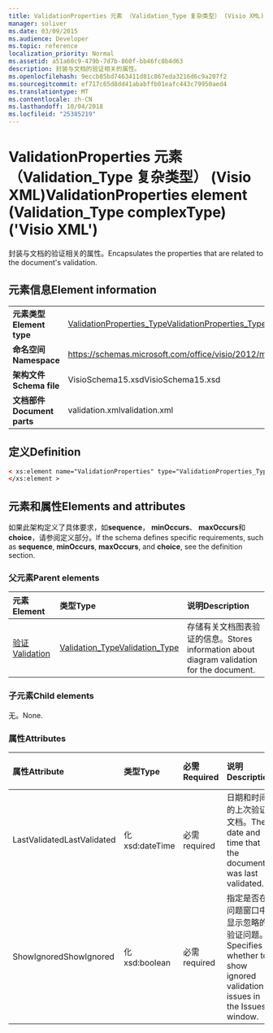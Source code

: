```yaml
---
title: ValidationProperties 元素 （Validation_Type 复杂类型） (Visio XML)
manager: soliver
ms.date: 03/09/2015
ms.audience: Developer
ms.topic: reference
localization_priority: Normal
ms.assetid: a51a60c9-479b-7d7b-860f-bb46fc8b4d63
description: 封装与文档的验证相关的属性。
ms.openlocfilehash: 9eccb85bd7463411d81c867eda3216d6c9a207f2
ms.sourcegitcommit: ef717c65d8dd41ababffb01eafc443c79950aed4
ms.translationtype: MT
ms.contentlocale: zh-CN
ms.lasthandoff: 10/04/2018
ms.locfileid: "25385219"
---
```

# <a name="validationproperties-element-validationtype-complextype-visio-xml"></a><span data-ttu-id="154c1-103">ValidationProperties 元素 （Validation_Type 复杂类型） (Visio XML)</span><span class="sxs-lookup"><span data-stu-id="154c1-103">ValidationProperties element (Validation_Type complexType) ('Visio XML')</span></span>

<span data-ttu-id="154c1-104">封装与文档的验证相关的属性。</span><span class="sxs-lookup"><span data-stu-id="154c1-104">Encapsulates the properties that are related to the document's validation.</span></span>
  
## <a name="element-information"></a><span data-ttu-id="154c1-105">元素信息</span><span class="sxs-lookup"><span data-stu-id="154c1-105">Element information</span></span>

|||
|:-----|:-----|
|<span data-ttu-id="154c1-106">**元素类型**</span><span class="sxs-lookup"><span data-stu-id="154c1-106">**Element type**</span></span> <br/> |[<span data-ttu-id="154c1-107">ValidationProperties_Type</span><span class="sxs-lookup"><span data-stu-id="154c1-107">ValidationProperties_Type</span></span>](validationproperties_type-complextypevisio-xml.md) <br/> |
|<span data-ttu-id="154c1-108">**命名空间**</span><span class="sxs-lookup"><span data-stu-id="154c1-108">**Namespace**</span></span> <br/> |https://schemas.microsoft.com/office/visio/2012/main  <br/> |
|<span data-ttu-id="154c1-109">**架构文件**</span><span class="sxs-lookup"><span data-stu-id="154c1-109">**Schema file**</span></span> <br/> |<span data-ttu-id="154c1-110">VisioSchema15.xsd</span><span class="sxs-lookup"><span data-stu-id="154c1-110">VisioSchema15.xsd</span></span>  <br/> |
|<span data-ttu-id="154c1-111">**文档部件**</span><span class="sxs-lookup"><span data-stu-id="154c1-111">**Document parts**</span></span> <br/> |<span data-ttu-id="154c1-112">validation.xml</span><span class="sxs-lookup"><span data-stu-id="154c1-112">validation.xml</span></span>  <br/> |
   
## <a name="definition"></a><span data-ttu-id="154c1-113">定义</span><span class="sxs-lookup"><span data-stu-id="154c1-113">Definition</span></span>

```XML
< xs:element name="ValidationProperties" type="ValidationProperties_Type" minOccurs="0" maxOccurs="1" >
</xs:element >
```

## <a name="elements-and-attributes"></a><span data-ttu-id="154c1-114">元素和属性</span><span class="sxs-lookup"><span data-stu-id="154c1-114">Elements and attributes</span></span>

<span data-ttu-id="154c1-115">如果此架构定义了具体要求，如**sequence**， **minOccurs**、 **maxOccurs**和**choice**，请参阅定义部分。</span><span class="sxs-lookup"><span data-stu-id="154c1-115">If the schema defines specific requirements, such as **sequence**, **minOccurs**, **maxOccurs**, and **choice**, see the definition section.</span></span> 
  
### <a name="parent-elements"></a><span data-ttu-id="154c1-116">父元素</span><span class="sxs-lookup"><span data-stu-id="154c1-116">Parent elements</span></span>

|<span data-ttu-id="154c1-117">**元素**</span><span class="sxs-lookup"><span data-stu-id="154c1-117">**Element**</span></span>|<span data-ttu-id="154c1-118">**类型**</span><span class="sxs-lookup"><span data-stu-id="154c1-118">**Type**</span></span>|<span data-ttu-id="154c1-119">**说明**</span><span class="sxs-lookup"><span data-stu-id="154c1-119">**Description**</span></span>|
|:-----|:-----|:-----|
|[<span data-ttu-id="154c1-120">验证</span><span class="sxs-lookup"><span data-stu-id="154c1-120">Validation</span></span>](validation-elementvisio-xml.md) <br/> |[<span data-ttu-id="154c1-121">Validation_Type</span><span class="sxs-lookup"><span data-stu-id="154c1-121">Validation_Type</span></span>](validation_type-complextypevisio-xml.md) <br/> |<span data-ttu-id="154c1-122">存储有关文档图表验证的信息。</span><span class="sxs-lookup"><span data-stu-id="154c1-122">Stores information about diagram validation for the document.</span></span>  <br/> |
   
### <a name="child-elements"></a><span data-ttu-id="154c1-123">子元素</span><span class="sxs-lookup"><span data-stu-id="154c1-123">Child elements</span></span>

<span data-ttu-id="154c1-124">无。</span><span class="sxs-lookup"><span data-stu-id="154c1-124">None.</span></span>
  
### <a name="attributes"></a><span data-ttu-id="154c1-125">属性</span><span class="sxs-lookup"><span data-stu-id="154c1-125">Attributes</span></span>

|<span data-ttu-id="154c1-126">**属性**</span><span class="sxs-lookup"><span data-stu-id="154c1-126">**Attribute**</span></span>|<span data-ttu-id="154c1-127">**类型**</span><span class="sxs-lookup"><span data-stu-id="154c1-127">**Type**</span></span>|<span data-ttu-id="154c1-128">**必需**</span><span class="sxs-lookup"><span data-stu-id="154c1-128">**Required**</span></span>|<span data-ttu-id="154c1-129">**说明**</span><span class="sxs-lookup"><span data-stu-id="154c1-129">**Description**</span></span>|<span data-ttu-id="154c1-130">**可能的值**</span><span class="sxs-lookup"><span data-stu-id="154c1-130">**Possible values**</span></span>|
|:-----|:-----|:-----|:-----|:-----|
|<span data-ttu-id="154c1-131">LastValidated</span><span class="sxs-lookup"><span data-stu-id="154c1-131">LastValidated</span></span>  <br/> |<span data-ttu-id="154c1-132">化</span><span class="sxs-lookup"><span data-stu-id="154c1-132">xsd:dateTime</span></span>  <br/> |<span data-ttu-id="154c1-133">必需</span><span class="sxs-lookup"><span data-stu-id="154c1-133">required</span></span>  <br/> |<span data-ttu-id="154c1-134">日期和时间的上次验证文档。</span><span class="sxs-lookup"><span data-stu-id="154c1-134">The date and time that the document was last validated.</span></span>  <br/> |<span data-ttu-id="154c1-135">化类型的值。</span><span class="sxs-lookup"><span data-stu-id="154c1-135">Values of the xsd:dateTime type.</span></span>  <br/> |
|<span data-ttu-id="154c1-136">ShowIgnored</span><span class="sxs-lookup"><span data-stu-id="154c1-136">ShowIgnored</span></span>  <br/> |<span data-ttu-id="154c1-137">化</span><span class="sxs-lookup"><span data-stu-id="154c1-137">xsd:boolean</span></span>  <br/> |<span data-ttu-id="154c1-138">必需</span><span class="sxs-lookup"><span data-stu-id="154c1-138">required</span></span>  <br/> |<span data-ttu-id="154c1-139">指定是否在问题窗口中显示忽略的验证问题。</span><span class="sxs-lookup"><span data-stu-id="154c1-139">Specifies whether to show ignored validation issues in the Issues window.</span></span>  <br/> |<span data-ttu-id="154c1-140">化类型的值。</span><span class="sxs-lookup"><span data-stu-id="154c1-140">Values of the xsd:boolean type.</span></span>  <br/> |
   

